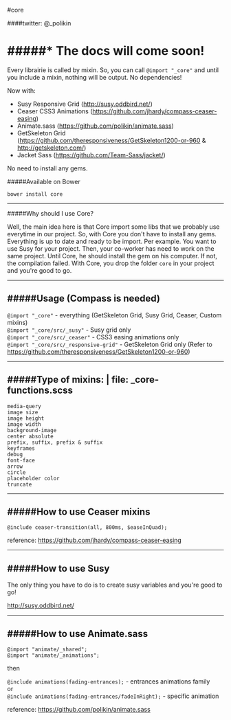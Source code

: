 #core

####twitter: @_polikin


#####* The docs will come soon!
==============
Every librairie is called by mixin. So, you can call `@import "_core"` and until you include a mixin, nothing will be output. No dependencies!

Now with:    
- Susy Responsive Grid (http://susy.oddbird.net/)    
- Ceaser CSS3 Animations (https://github.com/jhardy/compass-ceaser-easing)    
- Animate.sass (https://github.com/polikin/animate.sass)   
- GetSkeleton Grid (https://github.com/theresponsiveness/GetSkeleton1200-or-960 & http://getskeleton.com/)    
- Jacket Sass (https://github.com/Team-Sass/jacket/)    

No need to install any gems.

#####Available on Bower
```
bower install core
```
---
#####Why should I use Core?    

Well, the main idea here is that Core import some libs that we probably use everytime in our project. 
So, with Core you don't have to install any gems. Everything is up to date and ready to be import. 
Per example. You want to use Susy for your project. Then, your co-worker has need to work on the same project. 
Until Core, he should install the gem on his computer. 
If not, the compilation failed. With Core, you drop the folder `core` in your project and you're good to go.

---
#####Usage (Compass is needed)
---
`@import "_core"` - everything (GetSkeleton Grid, Susy Grid, Ceaser, Custom mixins)    
`@import "_core/src/_susy"` - Susy grid only    
`@import "_core/src/_ceaser"` - CSS3 easing animations only    
`@import "_core/src/_responsive-grid"` - GetSkeleton Grid only (Refer to https://github.com/theresponsiveness/GetSkeleton1200-or-960)    

---


#####Type of mixins: | file: _core-functions.scss
---
`media-query`    
`image size`    
`image height`    
`image width`    
`background-image`    
`center absolute`    
`prefix, suffix, prefix & suffix`    
`keyframes`    
`debug`    
`font-face`    
`arrow`    
`circle`    
`placeholder color`  
`truncate`  

---

#####How to use Ceaser mixins
---

`@include ceaser-transition(all, 800ms, $easeInQuad);`    

reference: https://github.com/jhardy/compass-ceaser-easing

---

#####How to use Susy
---

The only thing you have to do is to create susy variables and you're good to go!    

http://susy.oddbird.net/

---

#####How to use Animate.sass
---

`@import "animate/_shared";`    
`@import "animate/_animations";`    

then    

`@include animations(fading-entrances);` - entrances animations family    
or    
`@include animations(fading-entrances/fadeInRight);` - specific animation     

reference: https://github.com/polikin/animate.sass
